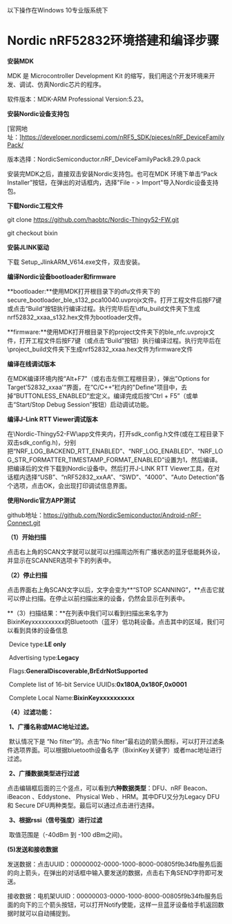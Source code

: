 以下操作在Windows 10专业版系统下

# Nordic nRF52832环境搭建和编译步骤

**安装MDK**

MDK 是 Microcontroller Development Kit 的缩写，我们用这个开发环境来开发、调试、仿真Nordic芯片的程序。

软件版本：MDK-ARM Professional Version:5.23。

**安装Nordic设备支持包**

[官网地址：]https://developer.nordicsemi.com/nRF5_SDK/pieces/nRF_DeviceFamilyPack/

版本选择：NordicSemiconductor.nRF_DeviceFamilyPack8.29.0.pack

安装完MDK之后，直接双击安装Nordic支持包。也可在MDK 环境下单击“Pack Installer”按钮，在弹出的对话框内，选择"File - > Import"导入Nordic设备支持包。

**下载Nordic工程文件**

git clone https://github.com/haobtc/Nordic-Thingy52-FW.git

git checkout bixin

**安装JLINK驱动**

下载 Setup_JlinkARM_V614.exe文件，双击安装。

**编译Nordic设备bootloader和firmware**

**bootloader:**使用MDK打开根目录下的dfu文件夹下的secure_bootloader_ble_s132_pca10040.uvprojx文件。打开工程文件后按F7键或点击“Build”按钮执行编译过程。执行完毕后在\dfu\_build文件夹下生成nrf52832_xxaa_s132.hex文件为bootloader文件。

**firmware:**使用MDK打开根目录下的project文件夹下的ble_nfc.uvprojx文件，打开工程文件后按F7键（或点击“Build”按钮）执行编译过程。执行完毕后在\project\_build文件夹下生成nrf52832_xxaa.hex文件为firmware文件

**编译在线调试版本**

在MDK编译环境内按“Alt+F7"（或右击左侧工程根目录），弹出”Options for Target'52832_xxaa'“界面，在”C/C++“栏内的"Define"项目中，去掉“BUTTONLESS_ENABLED”宏定义。编译完成后按“Ctrl + F5”（或单击“Start/Stop Debug Session”按钮）启动调试功能。

**编译J-Link RTT Viewer调试版本**

在\Nordic-Thingy52-FW\app文件夹内，打开sdk_config.h文件(或在工程目录下双击sdk_config.h)，分别把“NRF_LOG_BACKEND_RTT_ENABLED”、“NRF_LOG_ENABLED”、“NRF_LOG_STR_FORMATTER_TIMESTAMP_FORMAT_ENABLED”设置为1，然后编译。把编译后的文件下载到Nordic设备中。然后打开J-LINK RTT Viewer工具，在对话框内选择“USB”、“nRF52832_xxAA”、“SWD”、“4000”、“Auto Detection”各个选项，点击OK，会出现打印调试信息界面。

**使用Nordic官方APP测试**

github地址：https://github.com/NordicSemiconductor/Android-nRF-Connect.git

**（1）开始扫描**

点击右上角的SCAN文字就可以就可以扫描周边所有广播状态的蓝牙低能耗外设，并显示在SCANNER选项卡下的列表中。

**（2）停止扫描**

点击界面右上角SCAN文字以后，文字会变为**“STOP SCANNING”，**点击它就可以停止扫描。在停止以前扫描出来的设备，仍然会显示在列表中。

**（3）扫描结果：**在列表中我们可以看到扫描出来名字为BixinKeyxxxxxxxxxx的Bluetooth（蓝牙）低功耗设备。点击其中的区域，我们可以看到具体的设备信息

​	Device type:**LE only**

​	Advertising type:**Legacy**

​	Flags:**GeneralDiscoverable,BrEdrNotSupported**

​	Complete list of 16-bit Service UUIDs:**0x180A,0x180F,0x0001**

​	Complete Local Name:**BixinKeyxxxxxxxxxx**

**（4）过滤功能：**

​     **1、广播名称或MAC地址过滤。**

​      默认情况下是 “No filter”的。点击“No filter”最右边的箭头图标，可以打开过滤条件选项界面。可以根据bluetooth设备名字（BixinKey关键字）或者mac地址进行过滤。

​     **2、广播数据类型进行过滤**

​      点击编辑框后面的三个竖点，可以看到**六种数据类型**：DFU、nRF Beacon、iBeacon 、Eddystone、 Physical Web 、HRM。其中DFU又分为Legacy DFU和 Secure DFU两种类型。最后可以通过点击进行选择。

​     **3、根据rssi（信号强度）进行过滤**

​       取值范围是（-40dBm 到 -100 dBm之间)。

   **(5)发送和接收数据**

​		发送数据：点击UUID：00000002-0000-1000-8000-00805f9b34fb服务后面的向上箭头，在弹出的对话框中输入要发送的数据，点击右下角SEND字符即可发送。

​       接收数据：电机架UUID：00000003-0000-1000-8000-00805f9b34fb服务后面的向下的三个箭头按钮，可以打开Notify使能，这样一旦蓝牙设备给手机返回数据时就可以自动捕捉到。